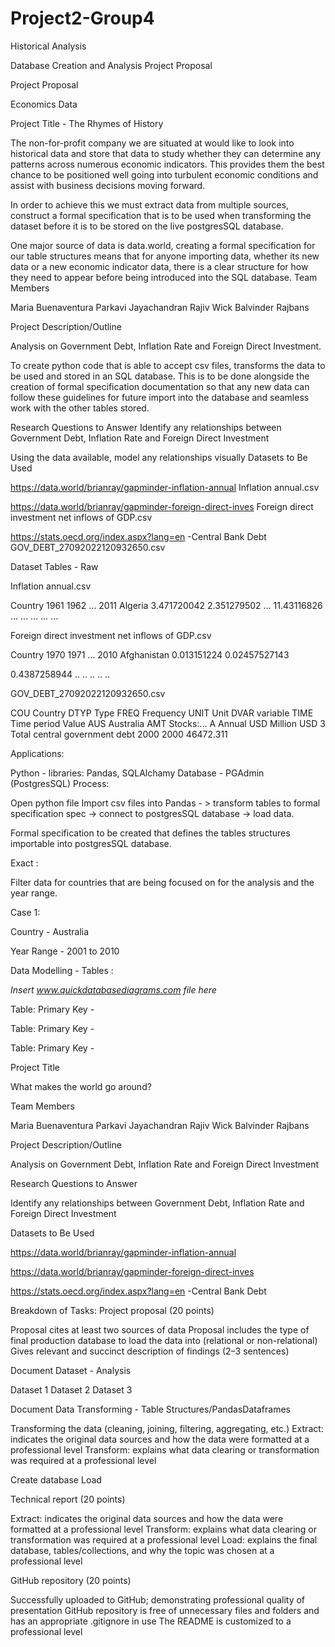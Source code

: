 # Project2-Group4

Historical Analysis 
			














Database Creation and Analysis 
Project Proposal




Project Proposal

Economics Data 


Project Title - The Rhymes of History

The non-for-profit company we are situated at would like to look into historical data and store that data to study whether they can determine any patterns across numerous economic indicators. This provides them the best chance to be positioned well going into turbulent economic conditions and assist with business decisions moving forward.

In order to achieve this we must extract data from multiple sources, construct a formal specification that is to be used when transforming the dataset before it is to be stored on the live postgresSQL database.

One major source of data is data.world, creating a formal specification for our table structures means that for anyone importing data, whether its new data or a new economic indicator data, there is a clear structure for how they need to appear before being introduced into the SQL database. 
Team Members  	

Maria Buenaventura
Parkavi Jayachandran
Rajiv Wick
Balvinder Rajbans

Project Description/Outline 

Analysis on Government Debt, Inflation Rate and Foreign Direct 
Investment. 

To create python code that is able to accept csv files, transforms the data to be used and stored in an SQL database. This is to be done alongside the creation of formal specification documentation so that any new data can follow these guidelines for future import into the database and seamless work with the other tables stored.

Research Questions to Answer 
Identify any relationships between Government Debt, Inflation Rate and Foreign Direct Investment

Using the data available, model any relationships visually 
Datasets to Be Used 

https://data.world/brianray/gapminder-inflation-annual
Inflation annual.csv

https://data.world/brianray/gapminder-foreign-direct-inves
Foreign direct investment net inflows of GDP.csv

https://stats.oecd.org/index.aspx?lang=en
-Central Bank Debt
GOV_DEBT_27092022120932650.csv

Dataset Tables - Raw

Inflation annual.csv


Country
1961
1962
…
2011
Algeria
3.471720042
2.351279502
…
11.43116826
…
…
…
…
…




Foreign direct investment net inflows of GDP.csv


Country
1970
1971
…
2010
Afghanistan
0.013151224
0.02457527143


0.4387258944
..
..
..
..
..







GOV_DEBT_27092022120932650.csv


COU
Country
DTYP
Type
FREQ
Frequency
UNIT
Unit
DVAR
variable
TIME
Time period
Value
AUS
Australia
AMT
Stocks:...
A
Annual
USD
Million USD
3
Total central government debt
2000
2000
46472.311



Applications:

Python - libraries: Pandas, SQLAlchamy
Database - PGAdmin (PostgresSQL)
Process:

Open python file 
Import csv files into Pandas - > transform tables to formal specification spec -> connect to postgresSQL database -> load data.

Formal specification to be created that defines the tables structures importable into postgresSQL database.

Exact :

Filter data for countries that are being focused on for the analysis and the year range.

Case 1: 

Country - Australia 

Year Range - 2001 to 2010




Data Modelling - Tables :

*Insert www.quickdatabasediagrams.com file here*

Table:
Primary Key -

Table: 
Primary Key -

Table:
Primary Key - 





































































Project Title


What makes the world go around?


Team Members 


Maria Buenaventura
Parkavi Jayachandran
Rajiv Wick
Balvinder Rajbans


Project Description/Outline 


Analysis on Government Debt, Inflation Rate and Foreign Direct Investment


Research Questions to Answer


Identify any relationships between Government Debt, Inflation Rate and Foreign Direct Investment


Datasets to Be Used


https://data.world/brianray/gapminder-inflation-annual

https://data.world/brianray/gapminder-foreign-direct-inves

https://stats.oecd.org/index.aspx?lang=en
-Central Bank Debt










Breakdown of Tasks:
Project proposal (20 points)

Proposal cites at least two sources of data 
Proposal includes the type of final production database to load the data into (relational or non-relational)
Gives relevant and succinct description of findings (2–3 sentences)

Document Dataset - Analysis

Dataset 1
Dataset 2
Dataset 3



Document Data Transforming - Table Structures/PandasDataframes

Transforming the data (cleaning, joining, filtering, aggregating, etc.)
Extract: indicates the original data sources and how the data were formatted at a professional level
Transform: explains what data clearing or transformation was required at a professional level

Create database
Load


Technical report (20 points)

 Extract: indicates the original data sources and how the data were formatted at a professional level
 Transform: explains what data clearing or transformation was required at a professional level
 Load: explains the final database, tables/collections, and why the topic was chosen at a professional level

GitHub repository (20 points)

Successfully uploaded to GitHub; demonstrating professional quality of presentation
GitHub repository is free of unnecessary files and folders and has an appropriate .gitignore in use 
The README is customized to a professional level

